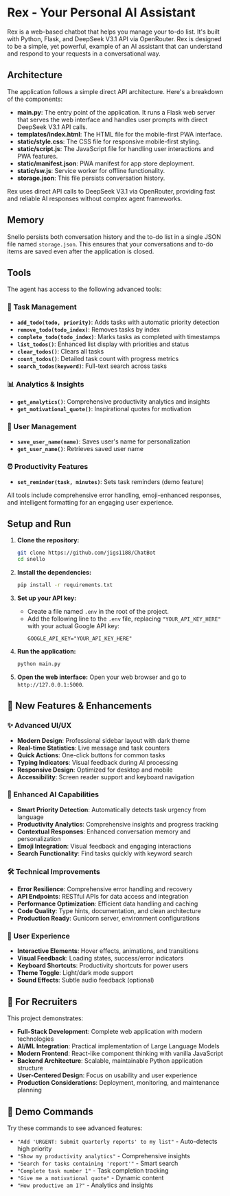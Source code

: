 # Rex - Your Personal AI Assistant

Rex is a web-based chatbot that helps you manage your to-do list. It's built with Python, Flask, and DeepSeek V3.1 API via OpenRouter. Rex is designed to be a simple, yet powerful, example of an AI assistant that can understand and respond to your requests in a conversational way.

## Architecture

The application follows a simple direct API architecture. Here's a breakdown of the components:

- **main.py**: The entry point of the application. It runs a Flask web server that serves the web interface and handles user prompts with direct DeepSeek V3.1 API calls.
- **templates/index.html**: The HTML file for the mobile-first PWA interface.
- **static/style.css**: The CSS file for responsive mobile-first styling.
- **static/script.js**: The JavaScript file for handling user interactions and PWA features.
- **static/manifest.json**: PWA manifest for app store deployment.
- **static/sw.js**: Service worker for offline functionality.
- **storage.json**: This file persists conversation history.

Rex uses direct API calls to DeepSeek V3.1 via OpenRouter, providing fast and reliable AI responses without complex agent frameworks.

## Memory

Snello persists both conversation history and the to-do list in a single JSON file named `storage.json`. This ensures that your conversations and to-do items are saved even after the application is closed.

## Tools

The agent has access to the following advanced tools:

### 📝 Task Management
- **`add_todo(todo, priority)`**: Adds tasks with automatic priority detection
- **`remove_todo(todo_index)`**: Removes tasks by index
- **`complete_todo(todo_index)`**: Marks tasks as completed with timestamps
- **`list_todos()`**: Enhanced list display with priorities and status
- **`clear_todos()`**: Clears all tasks
- **`count_todos()`**: Detailed task count with progress metrics
- **`search_todos(keyword)`**: Full-text search across tasks

### 📊 Analytics & Insights
- **`get_analytics()`**: Comprehensive productivity analytics and insights
- **`get_motivational_quote()`**: Inspirational quotes for motivation

### 👤 User Management
- **`save_user_name(name)`**: Saves user's name for personalization
- **`get_user_name()`**: Retrieves saved user name

### ⏰ Productivity Features
- **`set_reminder(task, minutes)`**: Sets task reminders (demo feature)

All tools include comprehensive error handling, emoji-enhanced responses, and intelligent formatting for an engaging user experience.

## Setup and Run

1.  **Clone the repository:**
    ```bash
    git clone https://github.com/jigs1188/ChatBot
    cd snello
    ```

2.  **Install the dependencies:**
    ```bash
    pip install -r requirements.txt
    ```

3.  **Set up your API key:**
    -   Create a file named `.env` in the root of the project.
    -   Add the following line to the `.env` file, replacing `"YOUR_API_KEY_HERE"` with your actual Google API key:
        ```
        GOOGLE_API_KEY="YOUR_API_KEY_HERE"
        ```

4.  **Run the application:**
    ```bash
    python main.py
    ```

5.  **Open the web interface:**
    Open your web browser and go to `http://127.0.0.1:5000`.

## 🚀 New Features & Enhancements

### ✨ Advanced UI/UX
- **Modern Design**: Professional sidebar layout with dark theme
- **Real-time Statistics**: Live message and task counters
- **Quick Actions**: One-click buttons for common tasks
- **Typing Indicators**: Visual feedback during AI processing
- **Responsive Design**: Optimized for desktop and mobile
- **Accessibility**: Screen reader support and keyboard navigation

### 🤖 Enhanced AI Capabilities
- **Smart Priority Detection**: Automatically detects task urgency from language
- **Productivity Analytics**: Comprehensive insights and progress tracking
- **Contextual Responses**: Enhanced conversation memory and personalization
- **Emoji Integration**: Visual feedback and engaging interactions
- **Search Functionality**: Find tasks quickly with keyword search

### 🛠️ Technical Improvements
- **Error Resilience**: Comprehensive error handling and recovery
- **API Endpoints**: RESTful APIs for data access and integration
- **Performance Optimization**: Efficient data handling and caching
- **Code Quality**: Type hints, documentation, and clean architecture
- **Production Ready**: Gunicorn server, environment configurations

### 📱 User Experience
- **Interactive Elements**: Hover effects, animations, and transitions
- **Visual Feedback**: Loading states, success/error indicators
- **Keyboard Shortcuts**: Productivity shortcuts for power users
- **Theme Toggle**: Light/dark mode support
- **Sound Effects**: Subtle audio feedback (optional)

## 🎯 For Recruiters

This project demonstrates:
- **Full-Stack Development**: Complete web application with modern technologies
- **AI/ML Integration**: Practical implementation of Large Language Models
- **Modern Frontend**: React-like component thinking with vanilla JavaScript
- **Backend Architecture**: Scalable, maintainable Python application structure
- **User-Centered Design**: Focus on usability and user experience
- **Production Considerations**: Deployment, monitoring, and maintenance planning

## 🎪 Demo Commands

Try these commands to see advanced features:
- `"Add 'URGENT: Submit quarterly reports' to my list"` - Auto-detects high priority
- `"Show my productivity analytics"` - Comprehensive insights
- `"Search for tasks containing 'report'"` - Smart search
- `"Complete task number 1"` - Task completion tracking
- `"Give me a motivational quote"` - Dynamic content
- `"How productive am I?"` - Analytics and insights
